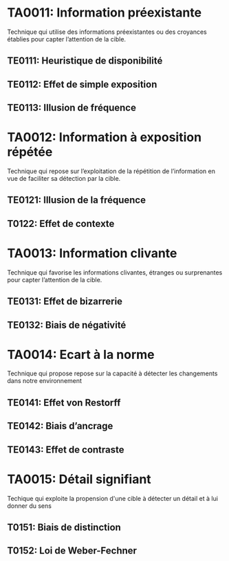 
# TA0011: Information préexistante
Technique qui utilise des informations préexistantes ou des croyances établies pour capter l’attention de la cible.

## TE0111: Heuristique de disponibilité

## TE0112: Effet de simple exposition

## TE0113: Illusion de fréquence

# TA0012: Information à exposition répétée
Technique qui repose sur l’exploitation de la répétition de l’information en vue de faciliter sa détection par la cible.

## TE0121: Illusion de la fréquence

## T0122: Effet de contexte

# TA0013: Information clivante
Technique qui favorise les informations clivantes, étranges ou surprenantes pour capter l’attention de la cible.

## TE0131: Effet de bizarrerie

## TE0132: Biais de négativité

# TA0014: Ecart à la norme
Technique qui propose repose sur la capacité à détecter les changements dans notre environnement

## TE0141: Effet von Restorff

## TE0142: Biais d’ancrage

## TE0143: Effet de contraste

# TA0015: Détail signifiant
Techique qui exploite la propension d'une cible à détecter un détail et à lui donner du sens

## T0151: Biais de distinction

## T0152: Loi de Weber-Fechner




